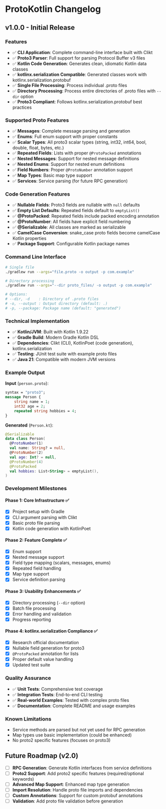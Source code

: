 # ProtoKotlin Changelog

## v1.0.0 - Initial Release

### Features
- ✅ **CLI Application**: Complete command-line interface built with Clikt
- ✅ **Proto3 Parser**: Full support for parsing Protocol Buffer v3 files
- ✅ **Kotlin Code Generation**: Generates clean, idiomatic Kotlin data classes
- ✅ **kotlinx.serialization Compatible**: Generated classes work with kotlinx.serialization.protobuf
- ✅ **Single File Processing**: Process individual .proto files
- ✅ **Directory Processing**: Process entire directories of .proto files with `--dir` option
- ✅ **Proto3 Compliant**: Follows kotlinx.serialization.protobuf best practices

### Supported Proto Features
- ✅ **Messages**: Complete message parsing and generation
- ✅ **Enums**: Full enum support with proper constants
- ✅ **Scalar Types**: All proto3 scalar types (string, int32, int64, bool, double, float, bytes, etc.)
- ✅ **Repeated Fields**: Lists with proper `@ProtoPacked` annotations
- ✅ **Nested Messages**: Support for nested message definitions
- ✅ **Nested Enums**: Support for nested enum definitions
- ✅ **Field Numbers**: Proper `@ProtoNumber` annotation support
- ✅ **Map Types**: Basic map type support
- ✅ **Services**: Service parsing (for future RPC generation)

### Code Generation Features
- ✅ **Nullable Fields**: Proto3 fields are nullable with `null` defaults
- ✅ **Empty List Defaults**: Repeated fields default to `emptyList()`
- ✅ **@ProtoPacked**: Repeated fields include packed encoding annotation
- ✅ **@ProtoNumber**: All fields have explicit field numbering
- ✅ **@Serializable**: All classes are marked as serializable
- ✅ **CamelCase Conversion**: snake_case proto fields become camelCase Kotlin properties
- ✅ **Package Support**: Configurable Kotlin package names

### Command Line Interface
```bash
# Single file
./gradlew run --args="file.proto -o output -p com.example"

# Directory processing  
./gradlew run --args="--dir proto_files/ -o output -p com.example"

# Options:
# --dir, -d    : Directory of .proto files
# -o, --output : Output directory (default: .)  
# -p, --package: Package name (default: "generated")
```

### Technical Implementation
- ✅ **Kotlin/JVM**: Built with Kotlin 1.9.22
- ✅ **Gradle Build**: Modern Gradle Kotlin DSL
- ✅ **Dependencies**: Clikt (CLI), KotlinPoet (code generation), kotlinx.serialization
- ✅ **Testing**: JUnit test suite with example proto files
- ✅ **Java 21**: Compatible with modern JVM versions

### Example Output
**Input** (`person.proto`):
```protobuf
syntax = "proto3";
message Person {
    string name = 1;
    int32 age = 2;
    repeated string hobbies = 4;
}
```

**Generated** (`Person.kt`):
```kotlin
@Serializable
data class Person(
  @ProtoNumber(1)
  val name: String? = null,
  @ProtoNumber(2) 
  val age: Int? = null,
  @ProtoNumber(4)
  @ProtoPacked
  val hobbies: List<String> = emptyList(),
)
```

### Development Milestones

#### Phase 1: Core Infrastructure ✅
- [x] Project setup with Gradle
- [x] CLI argument parsing with Clikt
- [x] Basic proto file parsing
- [x] Kotlin code generation with KotlinPoet

#### Phase 2: Feature Complete ✅  
- [x] Enum support
- [x] Nested message support
- [x] Field type mapping (scalars, messages, enums)
- [x] Repeated field handling
- [x] Map type support
- [x] Service definition parsing

#### Phase 3: Usability Enhancements ✅
- [x] Directory processing (`--dir` option)
- [x] Batch file processing
- [x] Error handling and validation
- [x] Progress reporting

#### Phase 4: kotlinx.serialization Compliance ✅
- [x] Research official documentation
- [x] Nullable field generation for proto3
- [x] `@ProtoPacked` annotation for lists
- [x] Proper default value handling
- [x] Updated test suite

### Quality Assurance
- ✅ **Unit Tests**: Comprehensive test coverage
- ✅ **Integration Tests**: End-to-end CLI testing
- ✅ **Real-world Examples**: Tested with complex proto files
- ✅ **Documentation**: Complete README and usage examples

### Known Limitations
- Service methods are parsed but not yet used for RPC generation
- Map types use basic implementation (could be enhanced)
- No proto2 specific features (focuses on proto3)

## Future Roadmap (v2.0)
- [ ] **RPC Generation**: Generate Kotlin interfaces from service definitions
- [ ] **Proto2 Support**: Add proto2 specific features (required/optional keywords)
- [ ] **Advanced Map Support**: Enhanced map type generation
- [ ] **Import Resolution**: Handle proto file imports and dependencies  
- [ ] **Custom Annotations**: Support for custom protobuf annotations
- [ ] **Validation**: Add proto file validation before generation